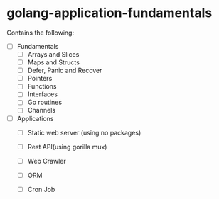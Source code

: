 # golang-application-fundamentals

Contains the following:
- [ ] Fundamentals
  - [ ] Arrays and Slices
  - [ ] Maps and Structs
  - [ ] Defer, Panic and Recover
  - [ ] Pointers
  - [ ] Functions
  - [ ] Interfaces
  - [ ] Go routines
  - [ ] Channels
  
- [ ] Applications
  - [ ] Static web server (using no packages)
  - [ ] Rest API(using gorilla mux)
  - [ ] Web Crawler
  - [ ] ORM
  - [ ] Cron Job
 
